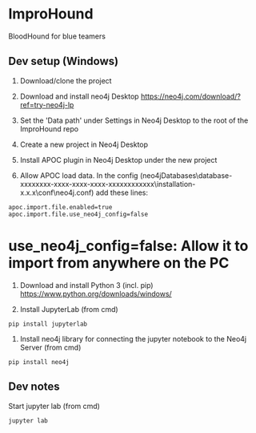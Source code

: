 # ImproHound
BloodHound for blue teamers

## Dev setup (Windows)

1. Download/clone the project

1. Download and install neo4j Desktop
https://neo4j.com/download/?ref=try-neo4j-lp
  1. Set the 'Data path' under Settings in Neo4j Desktop to the root of the ImproHound repo
  1. Create a new project in Neo4j Desktop
  1. Install APOC plugin in Neo4j Desktop under the new project
  1. Allow APOC load data. In the config (neo4jDatabases\database-xxxxxxxx-xxxx-xxxx-xxxx-xxxxxxxxxxxx\installation-x.x.x\conf\neo4j.conf) add these lines:
```
apoc.import.file.enabled=true
apoc.import.file.use_neo4j_config=false
```
# use_neo4j_config=false: Allow it to import from anywhere on the PC

1. Download and install Python 3 (incl. pip)
https://www.python.org/downloads/windows/

1. Install JupyterLab (from cmd)
```
pip install jupyterlab
```

1. Install neo4j library for connecting the jupyter notebook to the Neo4j Server (from cmd)
```
pip install neo4j
```

## Dev notes
Start jupyter lab (from cmd)
```
jupyter lab
```